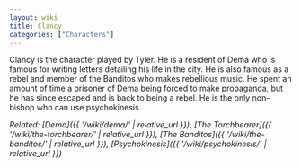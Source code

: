 ```yaml
---
layout: wiki
title: Clancy
categories: ["Characters"]
---
```


Clancy is the character played by Tyler. He is a resident of Dema who is famous for writing letters detailing his life in the city. He is also famous as a rebel and member of the Banditos who makes rebellious music. He spent an amount of time a prisoner of Dema being forced to make propaganda, but he has since escaped and is back to being a rebel. He is the only non-bishop who can use psychokinesis.

*Related: [Dema]({{ '/wiki/dema/' | relative_url }}), [The Torchbearer]({{ '/wiki/the-torchbearer/' | relative_url }}), [The Banditos]({{ '/wiki/the-banditos/' | relative_url }}), [Psychokinesis]({{ '/wiki/psychokinesis/' | relative_url }})*